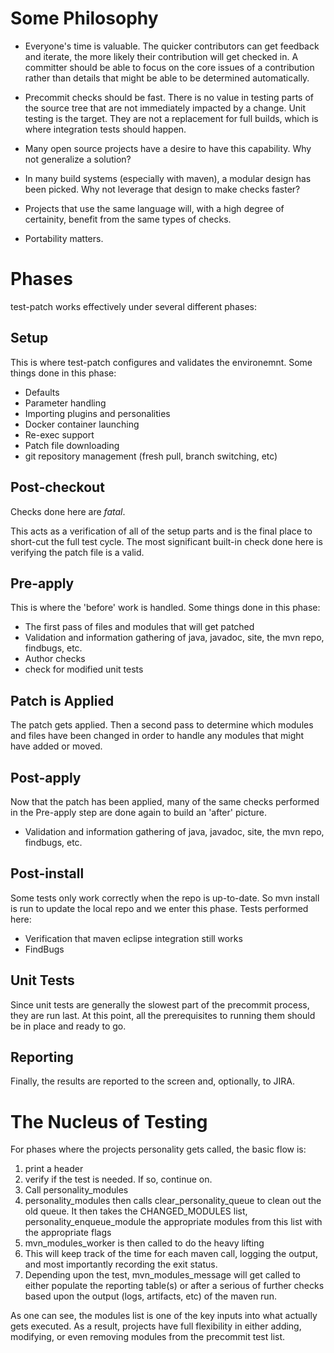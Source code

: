 <!---
  Licensed under the Apache License, Version 2.0 (the "License");
  you may not use this file except in compliance with the License.
  You may obtain a copy of the License at

   http://www.apache.org/licenses/LICENSE-2.0

  Unless required by applicable law or agreed to in writing, software
  distributed under the License is distributed on an "AS IS" BASIS,
  WITHOUT WARRANTIES OR CONDITIONS OF ANY KIND, either express or implied.
  See the License for the specific language governing permissions and
  limitations under the License. See accompanying LICENSE file.
-->


# Some Philosophy

* Everyone's time is valuable.  The quicker contributors can get feedback and iterate, the more likely their contribution will get checked in.  A committer should be able to focus on the core issues of a contribution rather than details that might be able to be determined automatically.

* Precommit checks should be fast.  There is no value in testing parts of the source tree that are not immediately impacted by a change.  Unit testing is the target. They are not a replacement for full builds, which is where integration tests should happen.

* Many open source projects have a desire to have this capability.  Why not generalize a solution?

* In many build systems (especially with maven), a modular design has been picked.  Why not leverage that design to make checks faster?

* Projects that use the same language will, with a high degree of certainity, benefit from the same types of checks.

* Portability matters.

# Phases

test-patch works effectively under several different phases:

## Setup

This is where test-patch configures and validates the environemnt.  Some things done in this phase:

* Defaults
* Parameter handling
* Importing plugins and personalities
* Docker container launching
* Re-exec support
* Patch file downloading
* git repository management (fresh pull, branch switching, etc)

## Post-checkout

Checks done here are *fatal*.

This acts as a verification of all of the setup parts and is the final place to short-cut the full test cycle.  The most significant built-in check done here is verifying the patch file is a valid.

## Pre-apply

This is where the 'before' work is handled.  Some things done in this phase:

* The first pass of files and modules that will get patched
* Validation and information gathering of java, javadoc, site, the mvn repo, findbugs, etc.
* Author checks
* check for modified unit tests

## Patch is Applied

The patch gets applied.  Then a second pass to determine which modules and files have been changed in order to handle any modules that might have added or moved.

## Post-apply

Now that the patch has been applied, many of the same checks performed in the Pre-apply step are done again to build an 'after' picture.

* Validation and information gathering of java, javadoc, site, the mvn repo, findbugs, etc.

## Post-install

Some tests only work correctly when the repo is up-to-date. So
mvn install is run to update the local repo and we enter this phase.  Tests performed here:

* Verification that maven eclipse integration still works
* FindBugs

## Unit Tests

Since unit tests are generally the slowest part of the precommit process, they are run last.  At this point, all the prerequisites to running them should be in place and ready to go.

## Reporting

Finally, the results are reported to the screen and, optionally, to JIRA.

# The Nucleus of Testing

For phases where the projects personality gets called, the basic flow is:

1. print a header
1. verify if the test is needed.  If so, continue on.
1. Call personality_modules 
1. personality_modules then calls clear_personality_queue to clean out the old queue.  It then takes the CHANGED_MODULES list, personality_enqueue_module the appropriate modules from this list with the appropriate flags
1. mvn_modules_worker is then called to do the heavy lifting
1. This will keep track of the time for each maven call, logging the output, and most importantly recording the exit status.
1. Depending upon the test, mvn_modules_message will get called to either populate the reporting table(s) or after a serious of further checks based upon the output (logs, artifacts, etc) of the maven run.

As one can see, the modules list is one of the key inputs into what actually gets executed.  As a result, projects have full flexibility in either adding, modifying, or even removing modules from the precommit test list.  